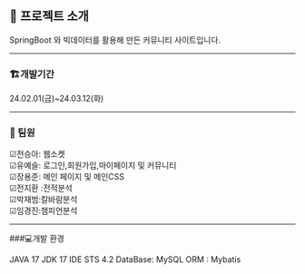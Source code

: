 ## 📌 프로젝트 소개
SpringBoot 와 빅데이터를 활용해 만든 커뮤니티 사이트입니다.

***
### 🏗개발기간 
24.02.01(금)~24.03.12(화)

***
### 💁 팀원
☑전승아: 웹소켓<br>
☑유예슬: 로그인,회원가입,마이페이지 및 커뮤니티<br>
☑장용준: 메인 페이지 및 메인CSS<br>
☑전지환 :전적분석<br>
☑박재범:칼바람분석<br>
☑임경진:챔피언분석

***
###💻개발 환경

JAVA 17
JDK 17
IDE STS 4.2
DataBase: MySQL
ORM : Mybatis

